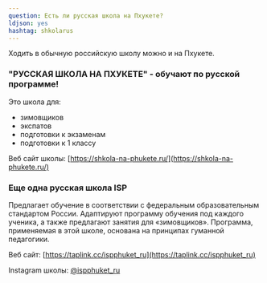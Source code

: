 ```yaml
---
question: Есть ли русская школа на Пхукете?
ldjson: yes
hashtag: shkolarus
---
```



Ходить в обычную российскую школу можно и на Пхукете. 

### "РУССКАЯ ШКОЛА НА ПХУКЕТЕ" - обучают по русской программе!

Это школа для:

* зимовщиков
* экспатов
* подготовки к экзаменам
* подготовки к 1 классу

Веб сайт школы: [https://shkola-na-phukete.ru/](https://shkola-na-phukete.ru/)

### Еще одна русская школа ISP

Предлагает обучение в соответствии с федеральным образовательным стандартом России. Адаптируют программу обучения под каждого ученика, а также предлагают занятия для «зимовщиков». Программа, применяемая в этой школе, основана на принципах гуманной педагогики. 

Веб сайт: [https://taplink.cc/ispphuket_ru](https://taplink.cc/ispphuket_ru)

Instagram школы: [@ispphuket_ru](https://www.instagram.com/ispphuket_ru/)
